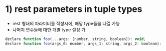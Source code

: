 # 1\) rest parameters in tuple types

* rest 형태의 파라미터를 작성시에, 해당 type들을 나열 가능
* 나머지 변수들에 대한 개별 type 설정 가

```javascript
declare function foo(...args: [number, string, boolean]): void;
declare function foo(args_0: number, args_1: string, args_2: boolean): void;
```

